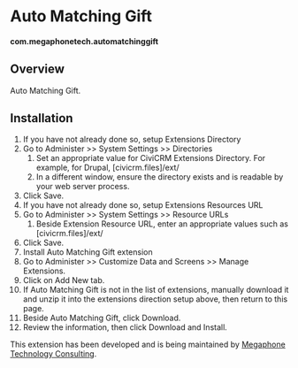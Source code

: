 # Auto Matching Gift

#### com.megaphonetech.automatchinggift

## Overview

Auto Matching Gift.

## Installation

1. If you have not already done so, setup Extensions Directory
  1. Go to Administer >> System Settings >> Directories
      1. Set an appropriate value for CiviCRM Extensions Directory. For example, for Drupal, [civicrm.files]/ext/
      1. In a different window, ensure the directory exists and is readable by your web server process.
  1. Click Save.
1. If you have not already done so, setup Extensions Resources URL
  1. Go to Administer >> System Settings >> Resource URLs
      1. Beside Extension Resource URL, enter an appropriate values such as [civicrm.files]/ext/
  1. Click Save.
1. Install Auto Matching Gift extension
  1. Go to Administer >> Customize Data and Screens >> Manage Extensions.
  1. Click on Add New tab.
  1. If Auto Matching Gift is not in the list of extensions, manually download it and unzip it into the extensions direction setup above, then return to this page.
  1. Beside Auto Matching Gift, click Download.
  1. Review the information, then click Download and Install.

This extension has been developed and is being maintained by [Megaphone Technology Consulting](https://www.megaphonetech.com/).
